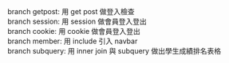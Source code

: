 branch getpost: 用 get post 做登入檢查<br>
branch session: 用 session 做會員登入登出<br>
branch cookie: 用 cookie 做會員登入登出<br>
branch member: 用 include 引入 navbar<br>
branch subquery: 用 inner join 與 subquery 做出學生成績排名表格